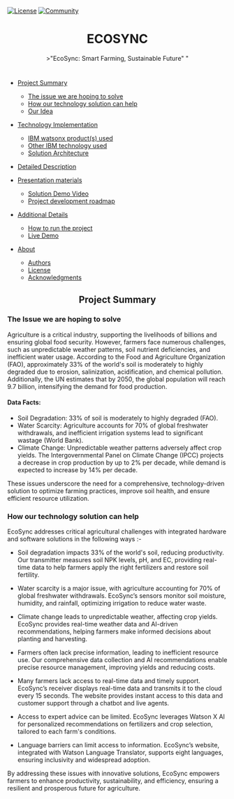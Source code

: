 [![License](https://img.shields.io/badge/License-Apache2-blue.svg)](https://www.apache.org/licenses/LICENSE-2.0) [![Community](https://img.shields.io/badge/Join-Community-blue)](https://developer.ibm.com/callforcode/solutions/projects/get-started/)
<h1 align="center"<a name="title"></a>ECOSYNC</h1>
<div align="center">
  >"EcoSync: Smart Farming, Sustainable Future" "
</div>

<h1 align="center"</a></h1>

  - [Project Summary](#project-summary)
      - [The issue we are hoping to solve](#issue-we-are-solving)
      - [How our technology solution can help](#technology-solution)
      - [Our Idea](#our-idea)
  
  - [Technology Implementation](#technology-implementation)
      - [IBM watsonx product(s) used](#ibm-ai-services-used)
      - [Other IBM technology used](#other-ibm-technology-used)
      - [Solution Architecture](#solution-architecture)

  -  [Detailed Description](#detail-materials)
     
  - [Presentation materials](#presentation-materials)
      - [Solution Demo Video](#solution-demo-video)
      - [Project development roadmap](#project-development-roadmap)
     
  - [Additional Details](#additional-details)
      - [How to run the project](#run-the-project)
      - [Live Demo](#Live-Demo)
            
  - [About](#about)
      - [Authors](#Authors)
      - [License](#license)
      - [Acknowledgments](#acknowledgments)
   
<h2 align="center"> Project Summary <a name="project-summary"></a> </h2>
  
### The Issue we are hoping to solve <a name="issue-we-are-solving"></a>

Agriculture is a critical industry, supporting the livelihoods of billions and ensuring global food security. However, farmers face numerous challenges, such as unpredictable weather patterns, soil nutrient deficiencies, and inefficient water usage. According to the Food and Agriculture Organization (FAO), approximately 33% of the world's soil is moderately to highly degraded due to erosion, salinization, acidification, and chemical pollution. Additionally, the UN estimates that by 2050, the global population will reach 9.7 billion, intensifying the demand for food production.

#### Data Facts:

- Soil Degradation: 33% of soil is moderately to highly degraded (FAO).
- Water Scarcity: Agriculture accounts for 70% of global freshwater withdrawals, and inefficient irrigation systems lead to significant wastage (World Bank).
- Climate Change: Unpredictable weather patterns adversely affect crop yields. The Intergovernmental Panel on Climate Change (IPCC) projects a decrease in crop production by up to 2% per decade, while demand is expected to increase by 14% per decade.

These issues underscore the need for a comprehensive, technology-driven solution to optimize farming practices, improve soil health, and ensure efficient resource utilization.

### How our technology solution can help <a name="technology-solution"></a>

EcoSync addresses critical agricultural challenges with integrated hardware and software solutions in the following ways :-

- Soil degradation impacts 33% of the world's soil, reducing productivity. Our transmitter measures soil NPK levels, pH, and EC, providing real-time data to help farmers apply the right fertilizers and restore soil fertility.

- Water scarcity is a major issue, with agriculture accounting for 70% of global freshwater withdrawals. EcoSync’s sensors monitor soil moisture, humidity, and rainfall, optimizing irrigation to reduce water waste.

- Climate change leads to unpredictable weather, affecting crop yields. EcoSync provides real-time weather data and AI-driven recommendations, helping farmers make informed decisions about planting and harvesting.

- Farmers often lack precise information, leading to inefficient resource use. Our comprehensive data collection and AI recommendations enable precise resource management, improving yields and reducing costs.

- Many farmers lack access to real-time data and timely support. EcoSync’s receiver displays real-time data and transmits it to the cloud every 15 seconds. The website provides instant access to this data and customer support through a chatbot and live agents.

- Access to expert advice can be limited. EcoSync leverages Watson X AI for personalized recommendations on fertilizers and crop selection, tailored to each farm's conditions.

- Language barriers can limit access to information. EcoSync’s website, integrated with Watson Language Translator, supports eight languages, ensuring inclusivity and widespread adoption.

By addressing these issues with innovative solutions, EcoSync empowers farmers to enhance productivity, sustainability, and efficiency, ensuring a resilient and prosperous future for agriculture.
